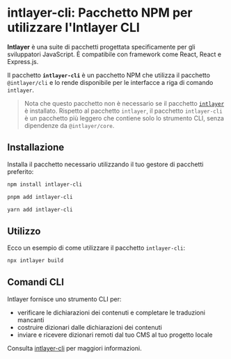 # intlayer-cli: Pacchetto NPM per utilizzare l'Intlayer CLI

**Intlayer** è una suite di pacchetti progettata specificamente per gli sviluppatori JavaScript. È compatibile con framework come React, React e Express.js.

Il pacchetto **`intlayer-cli`** è un pacchetto NPM che utilizza il pacchetto `@intlayer/cli` e lo rende disponibile per le interfacce a riga di comando `intlayer`.

> Nota che questo pacchetto non è necessario se il pacchetto [`intlayer`](https://github.com/aymericzip/intlayer/tree/main/docs/it/packages/intlayer/index.md) è installato. Rispetto al pacchetto `intlayer`, il pacchetto `intlayer-cli` è un pacchetto più leggero che contiene solo lo strumento CLI, senza dipendenze da `@intlayer/core`.

## Installazione

Installa il pacchetto necessario utilizzando il tuo gestore di pacchetti preferito:

```bash packageManager="npm"
npm install intlayer-cli
```

```bash packageManager="pnpm"
pnpm add intlayer-cli
```

```bash packageManager="yarn"
yarn add intlayer-cli
```

## Utilizzo

Ecco un esempio di come utilizzare il pacchetto `intlayer-cli`:

```bash
npx intlayer build
```

## Comandi CLI

Intlayer fornisce uno strumento CLI per:

- verificare le dichiarazioni dei contenuti e completare le traduzioni mancanti
- costruire dizionari dalle dichiarazioni dei contenuti
- inviare e ricevere dizionari remoti dal tuo CMS al tuo progetto locale

Consulta [intlayer-cli](https://github.com/aymericzip/intlayer/blob/main/docs/it/intlayer_cli.md) per maggiori informazioni.
